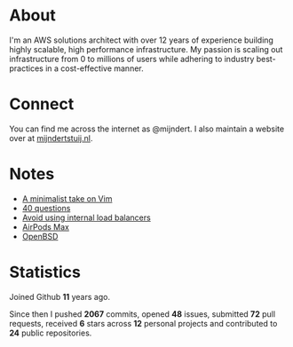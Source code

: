 # About

I'm an AWS solutions architect with over 12 years of experience building highly scalable, high performance infrastructure. My passion is scaling out infrastructure from 0 to millions of users while adhering to industry best-practices in a cost-effective manner.

# Connect

You can find me across the internet as @mijndert. I also maintain a website over at [mijndertstuij.nl](https://mijndertstuij.nl/).

# Notes

<!-- BLOGPOSTS:START -->
- [A minimalist take on Vim](https://mijndertstuij.nl/writing/a-minimalist-take-on-vim)
- [40 questions](https://mijndertstuij.nl/writing/40-questions)
- [Avoid using internal load balancers](https://mijndertstuij.nl/writing/avoid-using-internal-load-balancers)
- [AirPods Max](https://mijndertstuij.nl/writing/airpods-max)
- [OpenBSD](https://mijndertstuij.nl/writing/openbsd)
<!-- BLOGPOSTS:END -->

# Statistics

Joined Github **11** years ago.

Since then I pushed **2067** commits, opened **48** issues, submitted **72** pull requests, received **6** stars across **12** personal projects and contributed to **24** public repositories.